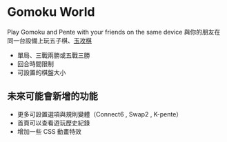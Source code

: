 # Gomoku World

Play Gomoku and Pente with your friends on the same device
與你的朋友在同一台設備上玩五子棋、[玉攻棋](https://zh.wikipedia.org/wiki/%E7%8E%89%E6%94%BB%E6%A3%8B)

- 單局、三戰兩勝或五戰三勝
- 回合時間限制
- 可設置的棋盤大小

## 未來可能會新增的功能

- 更多可設置選項與規則變體（Connect6 , Swap2 , K-pente）
- 首頁可以查看遊玩歷史紀錄
- 增加一些 CSS 動畫特效
